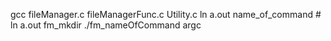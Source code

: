 gcc fileManager.c fileManagerFunc.c Utility.c
ln a.out name_of_command # ln a.out fm_mkdir
./fm_nameOfCommand argc 